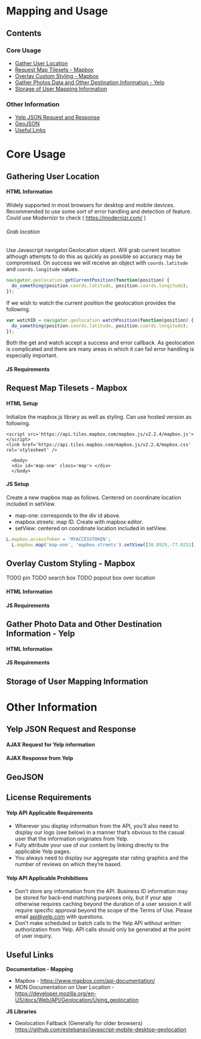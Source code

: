 # Mapping  and Usage #

## Contents ##
### Core Usage ###

* [Gather User Location](#gathering-user-location)
* [Request Map Tilesets - Mapbox](#request-map-tilesets-\--mapbox)
* [Overlay Custom Styling - Mapbox](#overlay-custom-styling-\--mapbox)
* [Gather Photos Data and Other Destination Information - Yelp](#gather-photo-data-and-other-destination-information-\--yelp)
* [Storage of User Mapping Information](*storage-of-user-mapping-information)

### Other Information ###

* [Yelp JSON Request and Response](#yelp-json-request-and-response)
* [GeoJSON](#geojson)
* [Useful Links](#useful-links)

# Core Usage #
## Gathering User Location ##
#### HTML Information ####
Widely supported in most browsers for desktop and mobile devices. Recommended to use some sort of error handling and detection of feature. Could use Modernizr to check ( https://modernizr.com/ )
###### Grab location
Use Javascript navigator.Geolocation object. Will grab current location although attempts to do this as quickly as possible so accuracy may be compromised. On success we will receive an object with `coords.latitude` and `coords.longitude` values.

```javascript
navigator.geolocation.getCurrentPosition(function(position) {
  do_something(position.coords.latitude, position.coords.longitude);
});
```

If we wish to watch the current position the geolocation provides the following.
```javascript
var watchID = navigator.geolocation.watchPosition(function(position) {
  do_something(position.coords.latitude, position.coords.longitude);
});
```
Both the get and watch accept a success and error callback. As geolocation is complicated and there are many areas in which it can fail error handling is especially important.

#### JS Requirements ####

## Request Map Tilesets - Mapbox ##
#### HTML Setup ####
Initialize the mapbox.js library as well as styling. Can use hosted version as following.
```html-5
<script src='https://api.tiles.mapbox.com/mapbox.js/v2.2.4/mapbox.js'></script>
<link href='https://api.tiles.mapbox.com/mapbox.js/v2.2.4/mapbox.css' rel='stylesheet' />

  <body>
  <div id='map-one' class='map'> </div>
  </body>
```

#### JS Setup ####
Create a new mapbox map as follows. Centered on coordinate location included in setView.
* map-one: corresponds to the div id above.
* mapbox.streets: map ID. Create with mapbox editor.
* setView: centered on coordinate location included in setView.
```javascript
L.mapbox.accessToken = 'MYACCESSTOKEN';
  L.mapbox.map('map-one', 'mapbox.streets').setView([38.8929,-77.0252], 14);
```


## Overlay Custom Styling - Mapbox ##
TODO pin
TODO search box
TODO popout box over location
#### HTML Information ####


#### JS Requirements ####


## Gather Photo Data and Other Destination Information - Yelp ##
#### HTML Information ####


#### JS Requirements ####
## Storage of User Mapping Information ##

# Other Information #
## Yelp JSON Request and Response ##
#### AJAX Request for Yelp information ####


#### AJAX Response from Yelp ####


## GeoJSON ##

## License Requirements ##
#### Yelp API Applicable Requirements ####
* Wherever you display information from the API, you’ll also need to display our logo (see below) in a manner that’s obvious to the casual user that the information originates from Yelp.
* Fully attribute your use of our content by linking directly to the applicable Yelp pages.
* You always need to display our aggregate star rating graphics and the number of reviews on which they’re based.

#### Yelp API Applicable Prohibitions ####
* Don’t store any information from the API. Business ID information may be stored for back-end matching purposes only, but if your app otherwise requires caching beyond the duration of a user session it will require specific approval beyond the scope of the Terms of Use. Please email api@yelp.com with questions.
* Don’t make scheduled or batch calls to the Yelp API without written authorization from Yelp. API calls should only be generated at the point of user inquiry.

## Useful Links ##
**Documentation - Mapping**
* Mapbox - https://www.mapbox.com/api-documentation/
* MDN Documentation on User Location - https://developer.mozilla.org/en-US/docs/Web/API/Geolocation/Using_geolocation

**JS Libraries**
* Geolocation Fallback (Generally for older browsers) https://github.com/estebanav/javascript-mobile-desktop-geolocation
